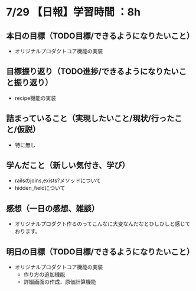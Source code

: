 # 7/29 【日報】学習時間 ：8h
## 本日の目標（TODO目標/できるようになりたいこと）
- オリジナルプロダクトコア機能の実装
## 目標振り返り（TODO進捗/できるようになりたいこと振り返り）
- recipe機能の実装
## 詰まっていること（実現したいこと/現状/行ったこと/仮説）
- 特に無し
## 学んだこと（新しい気付き、学び）
- railsのjoins,exists?メソッドについて
- hidden_fieldについて
## 感想（一日の感想、雑談）
- オリジナルプロダクト作るのってこんなに大変なんだなとひしひしと感じております。
## 明日の目標（TODO目標/できるようになりたいこと）
- オリジナルプロダクトコア機能の実装
  - 作り方の追加機能
  - 詳細画面の作成、原価計算機能
